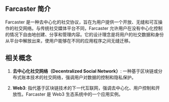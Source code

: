 ## Farcaster 简介

Farcaster 是一种去中心化的社交协议，旨在为用户提供一个开放、无缝和可互操作的社交网络。与传统社交媒体平台不同，Farcaster 允许用户在没有中心化控制的情况下自由地创建、分享和管理内容。它的设计理念是将用户的社交数据和身份从平台中解放出来，使用户能够在不同的应用程序之间无缝迁移。


## 相关概念

1. **去中心化社交网络（Decentralized Social Network）**: 一种基于区块链或分布式账本技术的社交网络，强调用户对数据的控制和隐私保护。

2. **Web3**: 指代基于区块链技术的下一代互联网，强调去中心化、用户控制和开放性。Farcaster 是 Web3 生态系统中的一个应用实例。